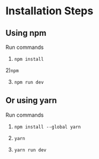 # Installation Steps



## Using npm

Run commands

1) ```npm install```

2)```npm```

3) ```npm run dev```


## Or using yarn

Run commands 

1) ```npm install --global yarn```

2) ```yarn```

3) ```yarn run dev```



